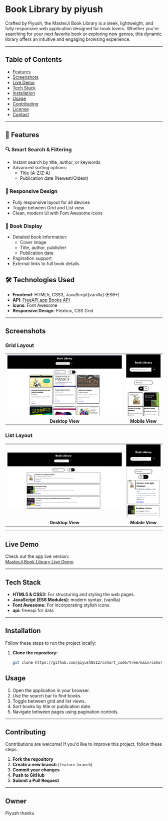 # Book Library by piyush

Crafted by Piyush, the MasterJi Book Library is a sleek, lightweight, and fully responsive web application designed for book lovers. Whether you're searching for your next favorite book or exploring new genres, this dynamic library offers an intuitive and engaging browsing experience.

---

## Table of Contents

- [Features](#features)
- [Screenshots](#screenshots)
- [Live Demo](#live-demo)
- [Tech Stack](#tech-stack)
- [Installation](#installation)
- [Usage](#usage)
- [Contributing](#contributing)
- [License](#license)
- [Contact](#contact)

---

## 🌟 Features

### 🔍 Smart Search & Filtering

- Instant search by title, author, or keywords
- Advanced sorting options:
  - Title (A-Z/Z-A)
  - Publication date (Newest/Oldest)

### 📱 Responsive Design

- Fully responsive layout for all devices
- Toggle between Grid and List view
- Clean, modern UI with Font Awesome icons

### 📖 Book Display

- Detailed book information:
  - Cover image
  - Title, author, publisher
  - Publication date
- Pagination support
- External links to full book details

## 🛠️ Technologies Used

- **Frontend**: HTML5, CSS3, JavaScript(vanilla) (ES6+)
- **API**: [FreeAPI.app Books API](https://api.freeapi.app/api/v1/public/books)
- **Icons**: Font Awesome
- **Responsive Design**: Flexbox, CSS Grid

---

## Screenshots

### Grid Layout

<table>
  <tr>
    <td><img src="./desktopgrid.png" alt="Desktop View grid layout" width="800"/></td>
    <td><img src="./phonelgrid.png" alt="Mobile View grid layout" width="200"/></td>
  </tr>
  <tr>
    <td align="center"><b>Desktop View</b></td>
    <td align="center"><b>Mobile View</b></td>
  </tr>
</table>

### List Layout

<table>
  <tr>
    <td><img src="./desktoplist.png" alt="Desktop View list layout" width="800"/></td>
    <td><img src="./phonelist.png" alt="Mobile View List layout" width="200"/></td>
  </tr>
  <tr>
    <td align="center"><b>Desktop View</b></td>
    <td align="center"><b>Mobile View</b></td>
  </tr>
</table>

---

## Live Demo

Check out the app live version:  
[MasterJi Book Library Live Demo](https://booklibrarychaicode.netlify.app)

---

## Tech Stack

- **HTML5 & CSS3:** For structuring and styling the web pages.
- **JavaScript (ES6 Modules):** modern syntax.  (vanilla)
- **Font Awesome:** For incorporating stylish icons.
- **api:** freeapi for data

---

## Installation

Follow these steps to run the project locally:

1. **Clone the repository:**
   ```bash
   git clone https://github.com/piyush8512/cohort_code/tree/main/cohort_code/assignment/assign-4.git
   ```

## Usage

1. Open the application in your browser.
2. Use the search bar to find books.
3. Toggle between grid and list views.
4. Sort books by title or publication date.
5. Navigate between pages using pagination controls.

---

## Contributing

Contributions are welcome! If you'd like to improve this project, follow these steps:

1. **Fork the repository**
2. **Create a new branch** (`feature-branch`)
3. **Commit your changes**
4. **Push to GitHub**
5. **Submit a Pull Request**

---

## Owner

Piyush
thanku  
